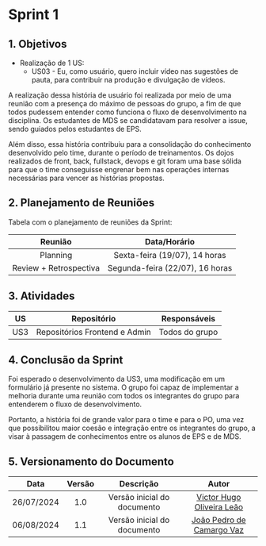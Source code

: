 # Sprint 1

## 1. Objetivos

- Realização de 1 US:
    - US03 - Eu, como usuário, quero incluir vídeo nas sugestões de pauta, para contribuir na produção e divulgação de vídeos.

A realização dessa história de usuário foi realizada por meio de uma reunião com a presença do máximo de pessoas do grupo, a fim de que todos pudessem entender como funciona o fluxo de desenvolvimento na disciplina. Os estudantes de MDS se candidatavam para resolver a issue, sendo guiados pelos estudantes de EPS.

Além disso, essa história contribuiu para a consolidação do conhecimento desenvolvido pelo time, durante o período de treinamentos. Os dojos realizados de front, back, fullstack, devops e git foram uma base sólida para que o time conseguisse engrenar bem nas operações internas necessárias para vencer as histórias propostas.
 
## 2. Planejamento de Reuniões

Tabela com o planejamento de reuniões da Sprint:

| Reunião | Data/Horário |
| :-----: | :----------: |
| Planning | Sexta-feira (19/07), 14 horas |
| Review + Retrospectiva | Segunda-feira (22/07), 16 horas |

## 3. Atividades

| US | Repositório | Responsáveis |
| :---: | :---------: | :----------: |
| US3 | Repositórios Frontend e Admin | Todos do grupo |

## 4. Conclusão da Sprint

Foi esperado o desenvolvimento da US3, uma modificação em um formulário já presente no sistema. O grupo foi capaz de implementar a melhoria durante uma reunião com todos os integrantes do grupo para entenderem o fluxo de desenvolvimento.

Portanto, a história foi de grande valor para o time e para o PO, uma vez que possibilitou maior coesão e integração entre os integrantes do grupo, a visar à passagem de conhecimentos entre os alunos de EPS e de MDS.

## 5. Versionamento do Documento

| Data | Versão | Descrição | Autor |
| :-----: | :-------------: | :---------------: | :-: |
| 26/07/2024 | 1.0 | Versão inicial do documento | [Victor Hugo Oliveira Leão](https://github.com/victorleaoo) |
| 06/08/2024 | 1.1 | Versão inicial do documento | [João Pedro de Camargo Vaz](https://github.com/JoaoPedro0803) |

